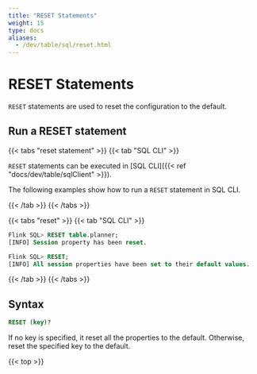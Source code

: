 ```yaml
---
title: "RESET Statements"
weight: 15
type: docs
aliases:
  - /dev/table/sql/reset.html
---
```

<!--
Licensed to the Apache Software Foundation (ASF) under one
or more contributor license agreements.  See the NOTICE file
distributed with this work for additional information
regarding copyright ownership.  The ASF licenses this file
to you under the Apache License, Version 2.0 (the
"License"); you may not use this file except in compliance
with the License.  You may obtain a copy of the License at

  http://www.apache.org/licenses/LICENSE-2.0

Unless required by applicable law or agreed to in writing,
software distributed under the License is distributed on an
"AS IS" BASIS, WITHOUT WARRANTIES OR CONDITIONS OF ANY
KIND, either express or implied.  See the License for the
specific language governing permissions and limitations
under the License.
-->

# RESET Statements

`RESET` statements are used to reset the configuration to the default.

## Run a RESET statement

{{< tabs "reset statement" >}}
{{< tab "SQL CLI" >}}

`RESET` statements can be executed in [SQL CLI]({{< ref "docs/dev/table/sqlClient" >}}).

The following examples show how to run a `RESET` statement in SQL CLI.

{{< /tab >}}
{{< /tabs >}}

{{< tabs "reset" >}}
{{< tab "SQL CLI" >}}
```sql
Flink SQL> RESET table.planner;
[INFO] Session property has been reset.

Flink SQL> RESET;
[INFO] All session properties have been set to their default values.
```
{{< /tab >}}
{{< /tabs >}}

## Syntax

```sql
RESET (key)?
```

If no key is specified, it reset all the properties to the default. Otherwise, reset the specified key to the default.

{{< top >}}

